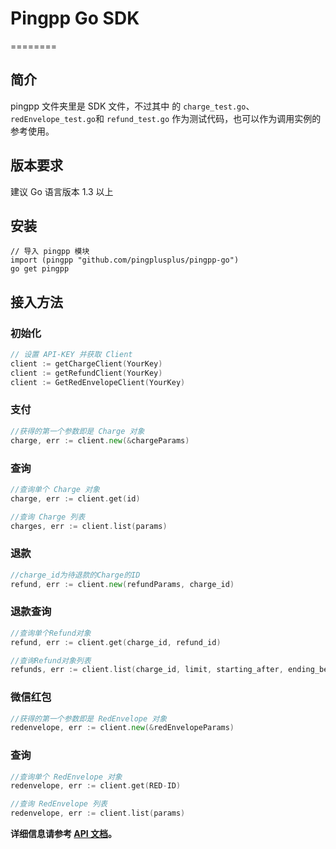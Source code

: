 # Pingpp Go SDK
========


## 简介
pingpp 文件夹里是 SDK 文件，不过其中 的 `charge_test.go`、`redEnvelope_test.go`和 `refund_test.go` 作为测试代码，也可以作为调用实例的参考使用。

## 版本要求
建议 Go 语言版本 1.3 以上 

## 安装
```
// 导入 pingpp 模块
import (pingpp "github.com/pingplusplus/pingpp-go")
go get pingpp
```

## 接入方法

### 初始化
    
```go    
// 设置 API-KEY 并获取 Client
client := getChargeClient(YourKey)
client := getRefundClient(YourKey)
client := GetRedEnvelopeClient(YourKey)
```

### 支付
```go
//获得的第一个参数即是 Charge 对象
charge, err := client.new(&chargeParams)
```

### 查询
```go
//查询单个 Charge 对象
charge, err := client.get(id)
```

```go
//查询 Charge 列表
charges, err := client.list(params)

```

### 退款
``` go
//charge_id为待退款的Charge的ID
refund, err := client.new(refundParams, charge_id)
```

### 退款查询
```go
//查询单个Refund对象
refund, err := client.get(charge_id, refund_id)
```

```go
//查询Refund对象列表
refunds, err := client.list(charge_id, limit, starting_after, ending_before)
```


### 微信红包
```go
//获得的第一个参数即是 RedEnvelope 对象
redenvelope, err := client.new(&redEnvelopeParams)
```

### 查询
```go
//查询单个 RedEnvelope 对象
redenvelope, err := client.get(RED-ID)
```

```go
//查询 RedEnvelope 列表
redenvelope, err := client.list(params)
```

**详细信息请参考 [API 文档](https://pingxx.com/document/api?go)。**
